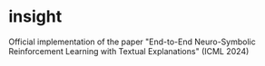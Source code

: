 # insight
Official implementation of the paper "End-to-End Neuro-Symbolic Reinforcement Learning with Textual Explanations" (ICML 2024)
